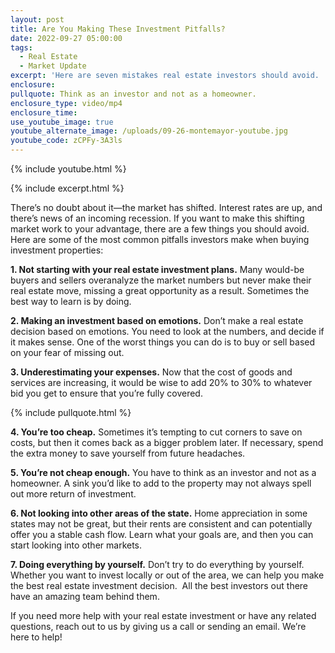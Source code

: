 ```yaml
---
layout: post
title: Are You Making These Investment Pitfalls?
date: 2022-09-27 05:00:00
tags:
  - Real Estate
  - Market Update
excerpt: 'Here are seven mistakes real estate investors should avoid. '
enclosure:
pullquote: Think as an investor and not as a homeowner.
enclosure_type: video/mp4
enclosure_time:
use_youtube_image: true
youtube_alternate_image: /uploads/09-26-montemayor-youtube.jpg
youtube_code: zCPFy-3A3ls
---
```

{% include youtube.html %}

{% include excerpt.html %}

There’s no doubt about it—the market has shifted. Interest rates are up, and there’s news of an incoming recession. If you want to make this shifting market work to your advantage, there are a few things you should avoid. Here are some of the most common pitfalls investors make when buying investment properties:

**1\. Not starting with your real estate investment plans.** Many would-be buyers and sellers overanalyze the market numbers but never make their real estate move, missing a great opportunity as a result. Sometimes the best way to learn is by doing.

**2\. Making an investment based on emotions.** Don’t make a real estate decision based on emotions. You need to look at the numbers, and decide if it makes sense. One of the worst things you can do is to buy or sell based on your fear of missing out.&nbsp;

**3\. Underestimating your expenses.** Now that the cost of goods and services are increasing, it would be wise to add 20% to 30% to whatever bid you get to ensure that you’re fully covered.&nbsp;

{% include pullquote.html %}

**4\. You’re too cheap.** Sometimes it’s tempting to cut corners to save on costs, but then it comes back as a bigger problem later. If necessary, spend the extra money to save yourself from future headaches.&nbsp;

**5\. You’re not cheap enough.** You have to think as an investor and not as a homeowner. A sink you’d like to add to the property may not always spell out more return of investment.&nbsp;

**6\. Not looking into other areas of the state.** Home appreciation in some states may not be great, but their rents are consistent and can potentially offer you a stable cash flow. Learn what your goals are, and then you can start looking into other markets.&nbsp;

**7\. Doing everything by yourself.** Don’t try to do everything by yourself. Whether you want to invest locally or out of the area, we can help you make the best real estate investment decision.&nbsp; All the best investors out there have an amazing team behind them.

If you need more help with your real estate investment or have any related questions, reach out to us by giving us a call or sending an email. We’re here to help\!